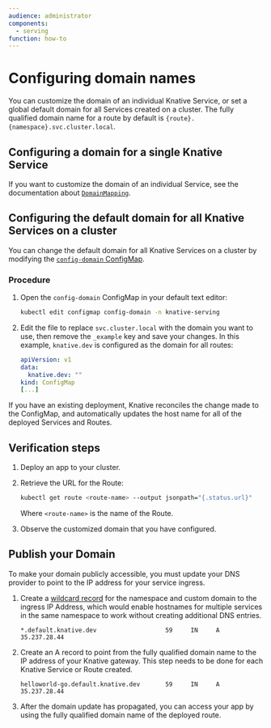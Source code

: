 ```yaml
---
audience: administrator
components:
  - serving
function: how-to
---
```


# Configuring domain names

You can customize the domain of an individual Knative Service, or set a global default domain for all Services created on a cluster. The fully qualified domain name for a route by default is `{route}.{namespace}.svc.cluster.local`.

## Configuring a domain for a single Knative Service

If you want to customize the domain of an individual Service, see the documentation about [`DomainMapping`](services/custom-domains.md).

## Configuring the default domain for all Knative Services on a cluster

You can change the default domain for all Knative Services on a cluster by modifying the [`config-domain` ConfigMap](https://github.com/knative/serving/blob/main/config/core/configmaps/domain.yaml).

### Procedure

1. Open the `config-domain` ConfigMap in your default text editor:

    ```bash
    kubectl edit configmap config-domain -n knative-serving
    ```

1. Edit the file to replace `svc.cluster.local` with the domain you want to use, then remove the `_example` key and save your changes. In this example, `knative.dev` is configured as the domain for all routes:

    ```yaml
    apiVersion: v1
    data:
      knative.dev: ""
    kind: ConfigMap
    [...]
    ```

If you have an existing deployment, Knative reconciles the change made to the ConfigMap, and automatically updates the host name for all of the deployed Services and Routes.

## Verification steps

1. Deploy an app to your cluster.
1. Retrieve the URL for the Route:

    ```bash
    kubectl get route <route-name> --output jsonpath="{.status.url}"
    ```

    Where `<route-name>` is the name of the Route.

1. Observe the customized domain that you have configured.

## Publish your Domain

To make your domain publicly accessible, you must update your DNS provider to point to the IP address for your service ingress.

1. Create a [wildcard record](https://support.google.com/domains/answer/4633759)
  for the namespace and custom domain to the ingress IP Address, which would
  enable hostnames for multiple services in the same namespace to work without
  creating additional DNS entries.

    ```dns
    *.default.knative.dev                   59     IN     A   35.237.28.44
    ```

1. Create an A record to point from the fully qualified domain name to the IP
  address of your Knative gateway. This step needs to be done for each Knative
  Service or Route created.

    ```dns
    helloworld-go.default.knative.dev       59     IN     A   35.237.28.44
    ```

1. After the domain update has propagated, you can access your app by using the fully qualified domain name of the deployed route.
